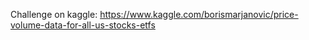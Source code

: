 Challenge on kaggle: https://www.kaggle.com/borismarjanovic/price-volume-data-for-all-us-stocks-etfs
